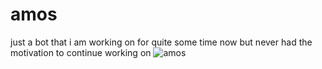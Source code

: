 # amos
just a bot that i am working on for quite some time now but never had the motivation to continue working on
![amos](https://user-images.githubusercontent.com/83671730/235306338-0775e9f9-b2dd-49dc-a83c-0d848d8983dc.png)
